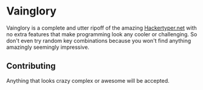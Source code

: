 # Vainglory

Vainglory is a complete and utter ripoff of the amazing [Hackertyper.net](http://hackertyper.net/) with no extra features that make programming look any cooler or challenging. So don't even try random key combinations because you won't find anything amazingly seemingly impressive.

## Contributing

Anything that looks crazy complex or awesome will be accepted.

